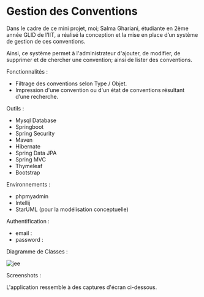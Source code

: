 # **Gestion des Conventions**

 Dans le cadre de ce mini projet, moi; Salma Ghariani, étudiante en 2ème année GLID de l’IIT, a réalisé la conception et la mise en place d’un système de gestion de ces conventions. 
 
 Ainsi, ce système permet à l'administrateur d'ajouter, de modifier, de supprimer et de chercher une convention; ainsi de lister des conventions. 
 
 Fonctionnalités :
 
 * Filtrage des conventions selon Type / Objet.
 * Impression d'une convention ou d'un état de conventions résultant d’une recherche.
 
Outils :
 
 * Mysql Database
 * Springboot
 * Spring Security
 * Maven
 * Hibernate 
 * Spring Data JPA 
 * Spring MVC 
 * Thymeleaf
 * Bootstrap
 
 Environnements :
 
 * phpmyadmin
 * Intellij
 * StarUML (pour la  modélisation conceptuelle)
 
 Authentification :
 
 * email : 
 * password : 
 
 Diagramme de Classes :

![jee](/uploads/0e1c7cbe45608b0d390150f2d8a3a34d/jee.png)
             
 Screenshots : 

L'application ressemble à des captures d'écran ci-dessous.


              
